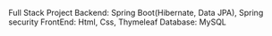 Full Stack Project
Backend: Spring Boot(Hibernate, Data JPA), Spring security 
FrontEnd: Html, Css, Thymeleaf
Database: MySQL 


